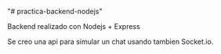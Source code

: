 "# practica-backend-nodejs" 

Backend realizado con Nodejs + Express

Se creo una api para simular un chat usando tambien Socket.io.
